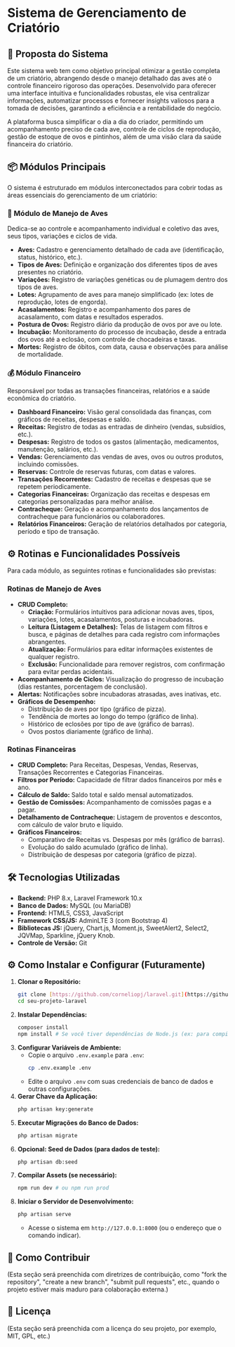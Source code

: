 # Sistema de Gerenciamento de Criatório

## 🚀 Proposta do Sistema

Este sistema web tem como objetivo principal otimizar a gestão completa de um criatório, abrangendo desde o manejo detalhado das aves até o controle financeiro rigoroso das operações. Desenvolvido para oferecer uma interface intuitiva e funcionalidades robustas, ele visa centralizar informações, automatizar processos e fornecer insights valiosos para a tomada de decisões, garantindo a eficiência e a rentabilidade do negócio.

A plataforma busca simplificar o dia a dia do criador, permitindo um acompanhamento preciso de cada ave, controle de ciclos de reprodução, gestão de estoque de ovos e pintinhos, além de uma visão clara da saúde financeira do criatório.

## 📦 Módulos Principais

O sistema é estruturado em módulos interconectados para cobrir todas as áreas essenciais do gerenciamento de um criatório:

### 🐔 Módulo de Manejo de Aves

Dedica-se ao controle e acompanhamento individual e coletivo das aves, seus tipos, variações e ciclos de vida.

- **Aves:** Cadastro e gerenciamento detalhado de cada ave (identificação, status, histórico, etc.).
- **Tipos de Aves:** Definição e organização dos diferentes tipos de aves presentes no criatório.
- **Variações:** Registro de variações genéticas ou de plumagem dentro dos tipos de aves.
- **Lotes:** Agrupamento de aves para manejo simplificado (ex: lotes de reprodução, lotes de engorda).
- **Acasalamentos:** Registro e acompanhamento dos pares de acasalamento, com datas e resultados esperados.
- **Postura de Ovos:** Registro diário da produção de ovos por ave ou lote.
- **Incubação:** Monitoramento do processo de incubação, desde a entrada dos ovos até a eclosão, com controle de chocadeiras e taxas.
- **Mortes:** Registro de óbitos, com data, causa e observações para análise de mortalidade.

### 💰 Módulo Financeiro

Responsável por todas as transações financeiras, relatórios e a saúde econômica do criatório.

- **Dashboard Financeiro:** Visão geral consolidada das finanças, com gráficos de receitas, despesas e saldo.
- **Receitas:** Registro de todas as entradas de dinheiro (vendas, subsídios, etc.).
- **Despesas:** Registro de todos os gastos (alimentação, medicamentos, manutenção, salários, etc.).
- **Vendas:** Gerenciamento das vendas de aves, ovos ou outros produtos, incluindo comissões.
- **Reservas:** Controle de reservas futuras, com datas e valores.
- **Transações Recorrentes:** Cadastro de receitas e despesas que se repetem periodicamente.
- **Categorias Financeiras:** Organização das receitas e despesas em categorias personalizadas para melhor análise.
- **Contracheque:** Geração e acompanhamento dos lançamentos de contracheque para funcionários ou colaboradores.
- **Relatórios Financeiros:** Geração de relatórios detalhados por categoria, período e tipo de transação.

## ⚙️ Rotinas e Funcionalidades Possíveis

Para cada módulo, as seguintes rotinas e funcionalidades são previstas:

### Rotinas de Manejo de Aves

- **CRUD Completo:**
    - **Criação:** Formulários intuitivos para adicionar novas aves, tipos, variações, lotes, acasalamentos, posturas e incubadoras.
    - **Leitura (Listagem e Detalhes):** Telas de listagem com filtros e busca, e páginas de detalhes para cada registro com informações abrangentes.
    - **Atualização:** Formulários para editar informações existentes de qualquer registro.
    - **Exclusão:** Funcionalidade para remover registros, com confirmação para evitar perdas acidentais.
- **Acompanhamento de Ciclos:** Visualização do progresso de incubação (dias restantes, porcentagem de conclusão).
- **Alertas:** Notificações sobre incubadoras atrasadas, aves inativas, etc.
- **Gráficos de Desempenho:**
    - Distribuição de aves por tipo (gráfico de pizza).
    - Tendência de mortes ao longo do tempo (gráfico de linha).
    - Histórico de eclosões por tipo de ave (gráfico de barras).
    - Ovos postos diariamente (gráfico de linha).

### Rotinas Financeiras

- **CRUD Completo:** Para Receitas, Despesas, Vendas, Reservas, Transações Recorrentes e Categorias Financeiras.
- **Filtros por Período:** Capacidade de filtrar dados financeiros por mês e ano.
- **Cálculo de Saldo:** Saldo total e saldo mensal automatizados.
- **Gestão de Comissões:** Acompanhamento de comissões pagas e a pagar.
- **Detalhamento de Contracheque:** Listagem de proventos e descontos, com cálculo de valor bruto e líquido.
- **Gráficos Financeiros:**
    - Comparativo de Receitas vs. Despesas por mês (gráfico de barras).
    - Evolução do saldo acumulado (gráfico de linha).
    - Distribuição de despesas por categoria (gráfico de pizza).

## 🛠️ Tecnologias Utilizadas

- **Backend:** PHP 8.x, Laravel Framework 10.x
- **Banco de Dados:** MySQL (ou MariaDB)
- **Frontend:** HTML5, CSS3, JavaScript
- **Framework CSS/JS:** AdminLTE 3 (com Bootstrap 4)
- **Bibliotecas JS:** jQuery, Chart.js, Moment.js, SweetAlert2, Select2, JQVMap, Sparkline, jQuery Knob.
- **Controle de Versão:** Git

## ⚙️ Como Instalar e Configurar (Futuramente)

1.  **Clonar o Repositório:**
    ```bash
    git clone [https://github.com/corneliopj/laravel.git](https://github.com/corneliopj/laravel.git) # Substitua pelo seu link real
    cd seu-projeto-laravel
    ```
2.  **Instalar Dependências:**
    ```bash
    composer install
    npm install # Se você tiver dependências de Node.js (ex: para compilar assets)
    ```
3.  **Configurar Variáveis de Ambiente:**
    - Copie o arquivo `.env.example` para `.env`:
        ```bash
        cp .env.example .env
        ```
    - Edite o arquivo `.env` com suas credenciais de banco de dados e outras configurações.
4.  **Gerar Chave da Aplicação:**
    ```bash
    php artisan key:generate
    ```
5.  **Executar Migrações do Banco de Dados:**
    ```bash
    php artisan migrate
    ```
6.  **Opcional: Seed de Dados (para dados de teste):**
    ```bash
    php artisan db:seed
    ```
7.  **Compilar Assets (se necessário):**
    ```bash
    npm run dev # ou npm run prod
    ```
8.  **Iniciar o Servidor de Desenvolvimento:**
    ```bash
    php artisan serve
    ```
    - Acesse o sistema em `http://127.0.0.1:8000` (ou o endereço que o comando indicar).

## 🤝 Como Contribuir

(Esta seção será preenchida com diretrizes de contribuição, como "fork the repository", "create a new branch", "submit pull requests", etc., quando o projeto estiver mais maduro para colaboração externa.)

## 📄 Licença

(Esta seção será preenchida com a licença do seu projeto, por exemplo, MIT, GPL, etc.)
